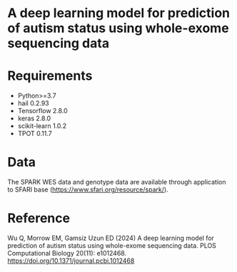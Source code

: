 # A deep learning model for prediction of autism status using whole-exome sequencing data

# Requirements
- Python>=3.7
- hail 0.2.93
- Tensorflow 2.8.0
- keras 2.8.0
- scikit-learn 1.0.2
- TPOT 0.11.7


# Data
The SPARK WES data and genotype data are available through application to SFARI base (https://www.sfari.org/resource/spark/). 


# Reference
Wu Q, Morrow EM, Gamsiz Uzun ED (2024) A deep learning model for prediction of autism status using whole-exome sequencing data. PLOS Computational Biology 20(11): e1012468. https://doi.org/10.1371/journal.pcbi.1012468
